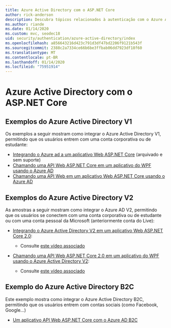 ```yaml
---
title: Azure Active Directory com o ASP.NET Core
author: rick-anderson
description: Descubra tópicos relacionados à autenticação com o Azure Active Directory no ASP.NET Core.
ms.author: riande
ms.date: 01/14/2020
ms.custom: mvc, seodec18
uid: security/authentication/azure-active-directory/index
ms.openlocfilehash: a856643216d423c791d3df47bd2206f9121b543f
ms.sourcegitcommit: 2388c2a7334ce66b6be3ffbab06dd7923df18f60
ms.translationtype: MT
ms.contentlocale: pt-BR
ms.lasthandoff: 01/14/2020
ms.locfileid: "75951914"
---
```

# <a name="azure-active-directory-with-aspnet-core"></a>Azure Active Directory com o ASP.NET Core

## <a name="azure-ad-v1-samples"></a>Exemplos do Azure Active Directory V1

Os exemplos a seguir mostram como integrar o Azure Active Directory V1, permitindo que os usuários entrem com uma conta corporativa ou de estudante:
* [Integrando o Azure ad a um aplicativo Web ASP.NET Core](https://github.com/Azure-Samples/active-directory-dotnet-webapp-openidconnect-aspnetcore/tree/master) (arquivado e sem suporte)
* [Chamando uma API Web ASP.NET Core em um aplicativo do WPF usando o Azure AD](https://github.com/Azure-Samples/active-directory-dotnet-native-aspnetcore)
* [Chamando uma API Web em um aplicativo Web ASP.NET Core usando o Azure AD](https://azure.microsoft.com/documentation/samples/active-directory-dotnet-webapp-webapi-openidconnect-aspnetcore/)

## <a name="azure-ad-v2-samples"></a>Exemplos do Azure Active Directory V2

As amostras a seguir mostram como integrar o Azure AD V2, permitindo que os usuários se conectem com uma conta corporativa ou de estudante ou com uma conta pessoal da Microsoft (anteriormente conta do Live):
* [Integrando o Azure Active Directory V2 em um aplicativo Web ASP.NET Core 2.0](https://github.com/Azure-Samples/active-directory-aspnetcore-webapp-openidconnect-v2): 
  * Consulte [este vídeo associado](https://channel9.msdn.com/Events/Build/2018/THR5001) 

* [Chamando uma API Web ASP.NET Core 2.0 em um aplicativo do WPF usando o Azure Active Directory V2](https://github.com/azure-samples/active-directory-dotnet-native-aspnetcore-v2): 
  * Consulte [este vídeo associado](https://channel9.msdn.com/Events/Build/2018/THR5000)

## <a name="azure-ad-b2c-sample"></a>Exemplo do Azure Active Directory B2C

Este exemplo mostra como integrar o Azure Active Directory B2C, permitindo que os usuários entrem com contas sociais (como Facebook, Google...)
* [Um aplicativo API Web ASP.NET Core com o Azure AD B2C](https://azure.microsoft.com/resources/samples/active-directory-b2c-dotnetcore-webapi/)

